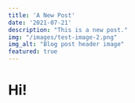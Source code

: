 ```yaml
---
title: 'A New Post'
date: '2021-07-21'
description: "This is a new post."
img: "/images/test-image-2.png"
img_alt: "Blog post header image"
featured: true
---
```


# Hi!